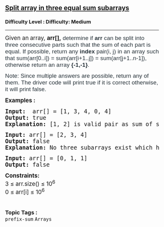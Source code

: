 <h2><a href="https://www.geeksforgeeks.org/problems/split-array-in-three-equal-sum-subarrays/1">Split array in three equal sum subarrays</a></h2><h3>Difficulty Level : Difficulty: Medium</h3><hr><div class="problems_problem_content__Xm_eO"><p><span style="font-size: 14pt;">Given an<strong>&nbsp;</strong>array, <strong>arr[],</strong><span style="background-color: #ffffff; color: #273239; font-family: Nunito, sans-serif; letter-spacing: 0.162px;"> d</span><span style="background-color: #ffffff; color: #273239; font-family: Nunito, sans-serif; letter-spacing: 0.162px;">etermine if <strong>arr</strong> can be split into three consecutive parts such that the sum of each part is equal. If possible, return any <strong>index </strong>pair(i, j) in an array such that sum(arr[0..i]) = sum(arr[i+1..j]) = sum(arr[j+1..n-1]), otherwise return an array <strong>{-1,-1}</strong>. </span></span></p>
<p><span style="font-size: 14pt;"><span style="background-color: #ffffff; color: #273239; font-family: Nunito, sans-serif; letter-spacing: 0.162px;">Note: Since multiple answers are possible, return any of them. The driver code will print true if it is correct otherwise, it will print</span><span style="color: #273239; font-family: Nunito, sans-serif;"><span style="letter-spacing: 0.162px;">&nbsp;false.</span></span></span></p>
<p><span style="font-size: 14pt;"><strong>Examples :</strong></span></p>
<pre><span style="font-size: 14pt;"><strong>Input: </strong> arr[] = [1, 3, 4, 0, 4]
<strong>Output:</strong> true
<strong>Explanation:</strong> [1, 2] is valid pair as sum of subarray arr[0..1] is equal to sum of subarray arr[2..3] and also to sum of subarray arr[4..4]. The sum is 4, so driver code prints true.</span></pre>
<pre><span style="font-size: 14pt;"><strong>Input:</strong> arr[] = [2, 3, 4]
<strong>Output:</strong> false
<strong>Explanation:</strong> No three subarrays exist which have equal sum.<br></span></pre>
<pre><span style="font-size: 14pt;"><strong>Input:</strong> arr[] = [0, 1, 1]
<strong>Output:</strong> false<br></span></pre>
<p><span style="font-size: 14pt;"><strong>Constraints:</strong><br>3 ≤ arr.size() ≤ 10<sup>6</sup><br>0 ≤ arr[i] ≤ 10<sup>6</sup><br></span></p></div><br><p><span style=font-size:18px><strong>Topic Tags : </strong><br><code>prefix-sum</code>&nbsp;<code>Arrays</code>&nbsp;